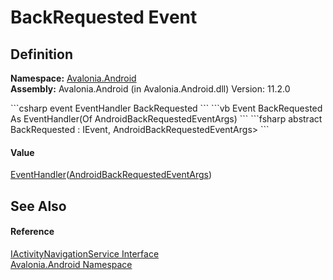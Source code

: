 # BackRequested Event




## Definition
**Namespace:** <a href="N_Avalonia_Android">Avalonia.Android</a>  
**Assembly:** Avalonia.Android (in Avalonia.Android.dll) Version: 11.2.0

<Tabs groupId="api-code-preview">
<TabItem value="csharp" label="C#">
```csharp
event EventHandler<AndroidBackRequestedEventArgs> BackRequested
```
</TabItem>
<TabItem value="vb" label="VB">
```vb
Event BackRequested As EventHandler(Of AndroidBackRequestedEventArgs)
```
</TabItem>
<TabItem value="fsharp" label="F#">
```fsharp
abstract BackRequested : IEvent<EventHandler<AndroidBackRequestedEventArgs>,
    AndroidBackRequestedEventArgs>
```
</TabItem>
</Tabs>



#### Value
<a href="https://learn.microsoft.com/dotnet/api/system.eventhandler-1" target="_blank" rel="noopener noreferrer">EventHandler</a>(<a href="T_Avalonia_Android_AndroidBackRequestedEventArgs">AndroidBackRequestedEventArgs</a>)

## See Also


#### Reference
<a href="T_Avalonia_Android_IActivityNavigationService">IActivityNavigationService Interface</a>  
<a href="N_Avalonia_Android">Avalonia.Android Namespace</a>  

